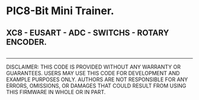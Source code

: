 # PIC8-Bit Mini Trainer.

## XC8 - EUSART - ADC - SWITCHS - ROTARY ENCODER.

```c

```

---
DISCLAIMER: THIS CODE IS PROVIDED WITHOUT ANY WARRANTY OR GUARANTEES.
USERS MAY USE THIS CODE FOR DEVELOPMENT AND EXAMPLE PURPOSES ONLY.
AUTHORS ARE NOT RESPONSIBLE FOR ANY ERRORS, OMISSIONS, OR DAMAGES THAT COULD
RESULT FROM USING THIS FIRMWARE IN WHOLE OR IN PART.
